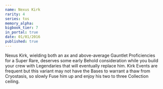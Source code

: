 ```yaml
---
name: Nexus Kirk
rarity: 4
series: tos
memory_alpha:
bigbook_tier: 7
in_portal: true
date: 01/01/2016
published: true
---
```


Nexus Kirk, wielding both an ax and above-average Gauntlet Proficiencies for a Super Rare, deserves some early Behold consideration while you build your crew with Legendaries that will eventually replace him. Kirk Events are frequent but this variant may not have the Bases to warrant a thaw from Cryostasis, so slowly Fuse him up and enjoy his two to three Collection ceiling.
